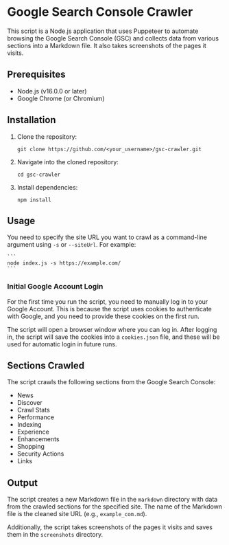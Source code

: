 # Google Search Console Crawler

This script is a Node.js application that uses Puppeteer to automate browsing the Google Search Console (GSC) and collects data from various sections into a Markdown file. It also takes screenshots of the pages it visits.

## Prerequisites

- Node.js (v16.0.0 or later)
- Google Chrome (or Chromium)

## Installation

1. Clone the repository:

    ```
    git clone https://github.com/<your_username>/gsc-crawler.git
    ```

2. Navigate into the cloned repository:

    ```
    cd gsc-crawler
    ```

3. Install dependencies:

    ```
    npm install
    ```

## Usage

You need to specify the site URL you want to crawl as a command-line argument using `-s` or `--siteUrl`. For example:

    ```
    node index.js -s https://example.com/
    ```


### Initial Google Account Login

For the first time you run the script, you need to manually log in to your Google Account. This is because the script uses cookies to authenticate with Google, and you need to provide these cookies on the first run. 

The script will open a browser window where you can log in. After logging in, the script will save the cookies into a `cookies.json` file, and these will be used for automatic login in future runs.

## Sections Crawled

The script crawls the following sections from the Google Search Console:

- News
- Discover
- Crawl Stats
- Performance
- Indexing
- Experience
- Enhancements
- Shopping
- Security Actions
- Links

## Output

The script creates a new Markdown file in the `markdown` directory with data from the crawled sections for the specified site. The name of the Markdown file is the cleaned site URL (e.g., `example_com.md`).

Additionally, the script takes screenshots of the pages it visits and saves them in the `screenshots` directory.


